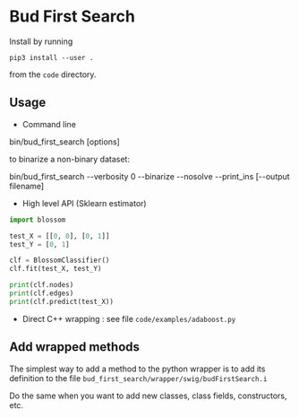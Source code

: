 # Bud First Search

Install by running

```
pip3 install --user .
```

from the `code` directory.

## Usage

- Command line

bin/bud_first_search <datafile> [options]

to binarize a non-binary dataset:

bin/bud_first_search <datafile> --verbosity 0 --binarize --nosolve --print_ins [--output filename]

- High level API (Sklearn estimator)

```python
import blossom

test_X = [[0, 0], [0, 1]]
test_Y = [0, 1]

clf = BlossomClassifier()
clf.fit(test_X, test_Y)

print(clf.nodes)
print(clf.edges)
print(clf.predict(test_X))
```

- Direct C++ wrapping : see file `code/examples/adaboost.py`

## Add wrapped methods

The simplest way to add a method to the python wrapper is to add its definition
to the file `bud_first_search/wrapper/swig/budFirstSearch.i`

Do the same when you want to add new classes, class fields, constructors, etc.
